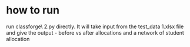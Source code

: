 # how to run

run classforge\ 2.py directly. It will take input from the test_data 1.xlsx file and give the output - before vs after allocations and a network of student allocation
